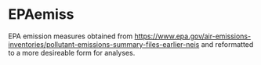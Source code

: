 # EPAemiss
EPA emission measures obtained from https://www.epa.gov/air-emissions-inventories/pollutant-emissions-summary-files-earlier-neis and reformatted to a more desireable form for analyses.
